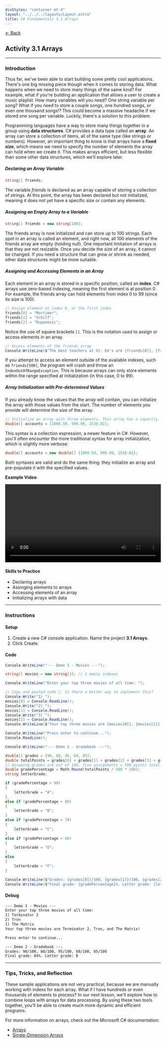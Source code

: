 ```yaml
---
divStyles: "container mt-4"
layout: "../../../layouts/Layout.astro"
title: C# Fundamentals 3.1 Arrays
---
```


[← Back](/c-sharp-fundamentals/)

## Activity 3.1 Arrays

---

### Introduction

Thus far, we've been able to start building some pretty cool applications. There's one big missing piece though when it comes to storing data: What happens when we need to store many things of the same kind? For example, what if you're building an application that allows a user to create a music playlist. How many variables will you need? One string variable per song? What if you need to store a couple songs, one hundred songs, or even one thousand songs!? This could become a massive headache if we stored one song per variable. Luckily, there's a solution to this problem.

Programming languages have a way to store many things together in a group using **data structures**. C# provides a data type called an **array**. An array can store a collection of items, all of the same type (like strings or numbers). However, an important thing to know is that arrays have a **fixed size**, which means we need to specify the number of elements the array can hold when we create it. This makes arrays efficient, but less flexible than some other data structures, which we’ll explore later.

##### Declaring an Array Variable

```cs
string[] friends;
```

The variable _friends_ is declared as an array capable of storing a collection of strings. At this point, the array has been declared but not initialized, meaning it does not yet have a specific size or contain any elements.

##### Assigning an Empty Array to a Variable

```cs
string[] friends = new string[100];
```

The friends array is now initialized and can store up to 100 strings. Each spot in an array is called an element, and right now, all 100 elements of the friends array are empty (holding null). One important limitation of arrays is that they are not resizable. Once you decide the size of an array, it cannot be changed. If you need a structure that can grow or shrink as needed, other data structures might be more suitable.

##### Assigning and Accessing Elements in an Array

Each element in an array is stored in a specific position, called an **index**. C# arrays use zero-based indexing, meaning the first element is at position 0. For example, the friends array can hold elements from index 0 to 99 (since its size is 100).

```cs
// Assign element at index 0, or the first index
friends[0] = "Mortimer";
friends[1] = "Schilf";
friends[2] = "Rupanovic";
```

Notice the use of square brackets `[]`. This is the notation used to assign or access elements in an array.

```cs
// Access elements of the friends array
Console.WriteLine($"The best teachers at St. Ed's are {friends[0]}, {friends[1]}, and {friends[2]}.");
```

If you attempt to access an element outside of the available indexes, such as `friends[500]`, the program will crash and throw an `IndexOutOfRangeException`. This is because arrays can only store elements within the range specified at initialization (in this case, 0 to 99).

##### Array Initialization with Pre-determined Values

If you already know the values that the array will contain, you can initialize the array with those values from the start. The number of elements you provide will determine the size of the array.

```cs
// Initialize an array with three elements. This array has a capacity, or length, of 3 elements.
double[] accounts = [1000.50, 999.99, 2530.02];
```

This syntax is a collection expression, a newer feature in C#. However, you'll often encounter the more traditional syntax for array initialization, which is slightly more verbose:

```cs
double[] accounts = new double[] {1000.50, 999.99, 2530.02};
```

Both syntaxes are valid and do the same thing: they initialize an array and pre-populate it with the specified values.

**Example Video**

<video src="/courses/c-sharp-fundamentals/array-basics-animation.mp4" controls style="width: 100%; max-width: 640px;"></video>


#### Skills to Practice

- Declaring arrays
- Assinging elements to arrays
- Accessing elements of an array
- Initializing arrays with data

---

### Instructions

#### Setup

1. Create a new C# console application. Name the project **3.1 Arrays**.
2. Click Create.

#### Code

```cs
Console.WriteLine("--- Demo 1 - Movies ---");

string[] movies = new string[3]; // 3 empty indexes

Console.WriteLine("Enter your top three movies of all time: ");

// Copy and pasted code 🤮. Is there a better way to implement this?
Console.Write("1) ");
movies[0] = Console.ReadLine();
Console.Write("2) ");
movies[1] = Console.ReadLine();
Console.Write("3) ");
movies[2] = Console.ReadLine();
Console.WriteLine($"Your top three movies are {movies[0]}, {movies[1]}, and {movies[2]}!\n");

Console.WriteLine("Press enter to continue...");
Console.ReadLine();

Console.WriteLine("--- Demo 2 - Gradebook ---");

double[] grades = [90, 88, 95, 60, 85];
double totalPoints = grades[0] + grades[1] + grades[2] + grades[3] + grades[4];
// Assuming grades are out of 100, five assignments = 500 points total.
double gradePercentage = Math.Round(totalPoints / 500 * 100);
string letterGrade;

if (gradePercentage > 90)
{
    letterGrade = "A";
}
else if (gradePercentage > 80)
{
    letterGrade = "B";
}
else if (gradePercentage > 70)
{
    letterGrade = "C";
}
else if (gradePercentage > 60)
{
    letterGrade = "D";
}
else
{
    letterGrade = "F";
}

Console.WriteLine($"Grades: {grades[0]}/100, {grades[1]}/100, {grades[2]}/100, {grades[3]}/100, {grades[4]}/100");
Console.WriteLine($"Final grade: {gradePercentage}%. Letter grade: {letterGrade}");
```

#### Debug

```txt
--- Demo 1 - Movies ---
Enter your top three movies of all time:
1) Terminator 2
2) Tron
1) The Matrix
Your top three movies are Terminator 2, Tron, and The Matrix!

Press enter to continue...

--- Demo 2 - Gradebook ---
Grades: 90/100, 88/100, 95/100, 60/100, 85/100
Final grade: 84%. Letter grade: B
```

---

### Tips, Tricks, and Reflection

These sample applications are not very practical, because we are manually working with indexs for each array. What if I have hundreds or even thousands of elements to process? In our next lesson, we'll explore how to combine loops with arrays for data processing. By using these two tools together, you'll be able to create much more dynamic and efficient programs.

For more information on arrays, check out the Microsoft C# documentation:
- <a href="https://learn.microsoft.com/en-us/dotnet/csharp/programming-guide/arrays/" target="_blank">Arrays</a>
- <a href="https://learn.microsoft.com/en-us/dotnet/csharp/programming-guide/arrays/single-dimensional-arrays" target="_blank">Single-Dimension Arrays</a>
